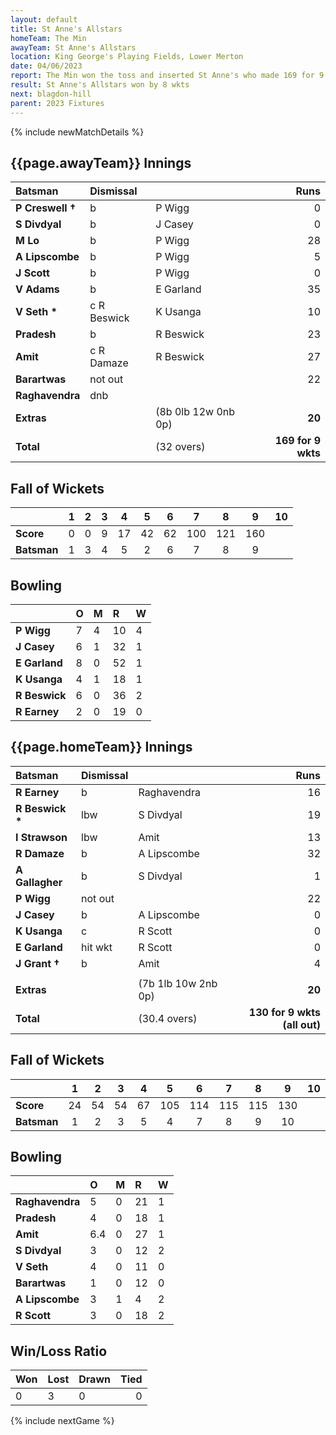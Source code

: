 ```yaml
---
layout: default
title: St Anne's Allstars
homeTeam: The Min
awayTeam: St Anne's Allstars 
location: King George's Playing Fields, Lower Merton
date: 04/06/2023
report: The Min won the toss and inserted St Anne's who made 169 for 9 wkts. The Min replied with 130 all out. 
result: St Anne's Allstars won by 8 wkts
next: blagdon-hill
parent: 2023 Fixtures
---
```


{% include newMatchDetails %}

## {{page.awayTeam}} Innings

| Batsman | Dismissal | | Runs |
|:---|:---|---|---:|
| **P Creswell &#8224;** | b | P Wigg | 0 |
| **S Divdyal** | b | J Casey | 0 |
| **M Lo** | b | P Wigg | 28 |
| **A Lipscombe** | b | P Wigg | 5 |
| **J Scott** | b | P Wigg | 0 |
| **V Adams** | b | E Garland | 35 |
| **V Seth &#42;** | c R Beswick | K Usanga | 10 |
| **Pradesh** | b | R Beswick | 23 |
| **Amit** | c R Damaze | R Beswick | 27 |
| **Barartwas** | not out |  | 22 |
| **Raghavendra** | dnb |  |  |
| **Extras** | | (8b 0lb 12w 0nb 0p) | **20** |
| **Total** | | (32 overs) | **169 for 9 wkts** |

## Fall of Wickets

| | 1 | 2 | 3 | 4 | 5 | 6 | 7 | 8 | 9 | 10 |
|---|:---:|:---:|:---:|:---:|:---:|:---:|:---:|:---:|:---:|:---:|
| **Score** | 0 | 0 | 9 | 17 | 42 | 62 | 100 | 121 | 160 |  | 
| **Batsman** | 1  | 3  | 4  | 5  | 2  |  6 | 7  |  8 | 9 |  | 

## Bowling

| | O | M | R | W |
|---|:---|:---|:---|:---|
| **P Wigg** | 7 | 4 | 10 | 4 |
| **J Casey** | 6 | 1 | 32 | 1 |
| **E Garland** | 8 | 0 | 52 | 1 |
| **K Usanga** | 4 | 1 | 18 | 1 |
| **R Beswick** | 6 | 0 | 36 | 2 |
| **R Earney** | 2 | 0 | 19 | 0 |

## {{page.homeTeam}} Innings

| Batsman | Dismissal | | Runs |
|:---|:---|---|---:|
| **R Earney** | b | Raghavendra | 16 |
| **R Beswick &#42;** | lbw | S Divdyal | 19 |
| **I Strawson** | lbw | Amit | 13 |
| **R Damaze** | b | A Lipscombe | 32 |
| **A Gallagher** | b | S Divdyal| 1 |
| **P Wigg** | not out |  | 22 |
| **J Casey** | b | A Lipscombe | 0 |
| **K Usanga** | c | R Scott | 0 |
| **E Garland** | hit wkt | R Scott | 0 |
| **J Grant &#8224;** | b | Amit | 4 |
| | | | |
| **Extras** | | (7b 1lb 10w 2nb 0p) | **20** |
| **Total** | | (30.4 overs) | **130 for 9 wkts (all out)** |

## Fall of Wickets

| | 1 | 2 | 3 | 4 | 5 | 6 | 7 | 8 | 9 | 10 |
|---|:---:|:---:|:---:|:---:|:---:|:---:|:---:|:---:|:---:|:---:|
| **Score** | 24 | 54 | 54 | 67 | 105 | 114 | 115 | 115 | 130 |  |
| **Batsman** | 1 | 2 | 3 | 5 | 4 | 7 | 8 | 9 | 10 |  | 

## Bowling

| | O | M | R | W |
|---|:---|:---|:---|:---|
| **Raghavendra** | 5 | 0 | 21 | 1 |
| **Pradesh** | 4 | 0 | 18 | 1 |
| **Amit** | 6.4 | 0 | 27 | 1 |
| **S Divdyal** | 3 | 0 | 12 | 2 |
| **V Seth** | 4 | 0 | 11 | 0 |
| **Barartwas** | 1 | 0 | 12 | 0 |
| **A Lipscombe** | 3 | 1 | 4 | 2 |
| **R Scott** | 3 | 0 | 18 | 2 |

## Win/Loss Ratio

| Won | Lost | Drawn | Tied |
|:---|:---|:---|---:|
| 0 | 3 | 0 | 0 |

{% include nextGame %}